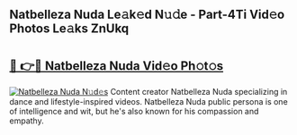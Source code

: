 ## Natbelleza Nuda Le𝚊k𝚎d N𝚞𝚍e - Part-4Ti Vid𝚎o Photos Le𝚊ks ZnUkq

# <h2><a href="http://fbbu4o.evod.top/?m=Natbelleza+Nuda">🔗 👉🔴 Natbelleza Nuda Vid𝚎o Ph𝚘t𝚘s</a></h2>

[![Natbelleza Nuda N𝚞d𝚎s](https://i.imgur.com/8V9OHl7.gif)](http://fbbu4o.evod.top/?m=Natbelleza+Nuda)
Content creator Natbelleza Nuda specializing in dance and lifestyle-inspired videos. Natbelleza Nuda public persona is one of intelligence and wit, but he's also known for his compassion and empathy. 
